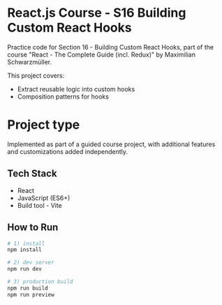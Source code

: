 # React.js Course - S16 Building Custom React Hooks

Practice code for Section 16 - Building Custom React Hooks, part of the course "React - The Complete Guide (incl. Redux)" by Maximilian Schwarzmüller.

This project covers:
- Extract reusable logic into custom hooks
- Composition patterns for hooks
  
# Project type
Implemented as part of a guided course project, with additional features and customizations added independently.

## Tech Stack
- React
- JavaScript (ES6+)
- Build tool - Vite
## How to Run

```bash
# 1) install
npm install

# 2) dev server
npm run dev

# 3) production build
npm run build
npm run preview
```
